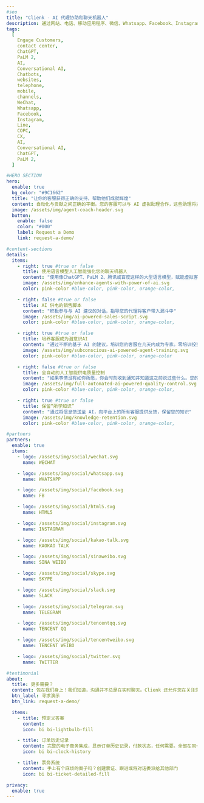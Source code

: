 ```yaml
---
#seo
title: "Clienk - AI 代理协助和聊天机器人"
description: 通过网站、电话、移动应用程序、微信、Whatsapp、Facebook、Instagram、Lazada、Shopee 和许多其他流行的消息传递应用程序等社交媒体渠道吸引客户。
tags:
  [
    Engage Customers,
    contact center,
    ChatGPT,
    PaLM 2,
    AI,
    Conversational AI,
    Chatbots,
    websites,
    telephone,
    mobile,
    channels,
    WeChat,
    Whatsapp,
    Facebook,
    Instagram,
    Line,
    COPC,
    CX,
    AI,
    Conversational AI,
    ChatGPT,
    PaLM 2,
  ]

#HERO SECTION
hero:
  enable: true
  bg_color: "#9C1662"
  title: "让你的客服获得正确的支持，帮助他们成就辉煌"
  content: 自动化与贡献之间正确的平衡。您的客服可以与 AI 虚拟助理合作，这些助理将支持他们成为客户服务的英雄
  image: /assets/img/agent-coach-header.svg
  button:
    enable: false
    color: "#000"
    label: Request a Demo
    link: request-a-demo/

#content-sections
details:
  items:
    - right: true #true or false
      title: 使用语言模型人工智能强化您的聊天机器人
      content: "使用像ChatGPT、PaLM 2、腾讯或百度这样的大型语言模型，赋能虚拟客户服务和销售助手，强化您的对话。这非常简单，我们经常这样做！"
      image: /assets/img/enhance-agents-with-power-of-ai.svg
      color: pink-color #blue-color, pink-color, orange-color,

    - right: false #true or false
      title: AI 供电的销售脚本
      content: "积极参与与 AI 建议的对话，指导您的代理将客户带入漏斗中"
      image: /assets/img/ai-powered-sales-script.svg
      color: pink-color #blue-color, pink-color, orange-color,

    - right: true #true or false
      title: 培养客服成为潜意识AI
      content: "通过不断的基于 AI 的建议，培训您的客服在几天内成为专家。零培训投资，最大效果！"
      image: /assets/img/subconscious-ai-powered-agent-training.svg
      color: pink-color #blue-color, pink-color, orange-color

    - right: false #true or false
      title: 全自动的人工智能供电质量控制
      content: "如果事情没有如你所愿，你会时刻收到通知并知道这之前说过些什么。您的品牌色调岌岌可危，不要让这成为一种风险"
      image: /assets/img/full-automated-ai-powered-quality-control.svg
      color: pink-color #blue-color, pink-color, orange-color,

    - right: true #true or false
      title: 保留“所学知识”
      content: "通过将信息馈送至 AI，向平台上的所有客服提供反馈，保留您的知识"
      image: /assets/img/knowledge-retention.svg
      color: pink-color #blue-color, pink-color, orange-color,

#partners
partners:
  enable: true
  items:
    - logo: /assets/img/social/wechat.svg
      name: WECHAT

    - logo: /assets/img/social/whatsapp.svg
      name: WHATSAPP

    - logo: /assets/img/social/facebook.svg
      name: FB

    - logo: /assets/img/social/html5.svg
      name: HTML5

    - logo: /assets/img/social/instagram.svg
      name: INSTAGRAM

    - logo: /assets/img/social/kakao-talk.svg
      name: KAOKAO TALK

    - logo: /assets/img/social/sinaweibo.svg
      name: SINA WEIBO

    - logo: /assets/img/social/skype.svg
      name: SKYPE

    - logo: /assets/img/social/slack.svg
      name: SLACK

    - logo: /assets/img/social/telegram.svg
      name: TELEGRAM

    - logo: /assets/img/social/tencentqq.svg
      name: TENCENT QQ

    - logo: /assets/img/social/tencentweibo.svg
      name: TENCENT WEIBO

    - logo: /assets/img/social/twitter.svg
      name: TWITTER

#testimonial
about:
  title: 更多需要？
  content: 包在我们身上！我们知道，沟通并不总是在实时聊天。Clienk 还允许您在关注您社交媒体评论的同时，无需使用任何其他工具的情况下，询问您客户的反馈
  btn_label: 寻求演示
  btn_link: request-a-demo/

  items:
    - title: 预定义答案
      content:
      icon: bi bi-lightbulb-fill

    - title: 订单历史记录
      content: 完整的电子商务集成，显示订单历史记录，付款状态，任何需要。全部在同一屏幕上
      icon: bi bi-clock-history

    - title: 票务系统
      content: 手上有个麻烦的案子吗？创建票证、跟进或将对话委派给其他部门
      icon: bi bi-ticket-detailed-fill

privacy:
  enable: true
---
```

